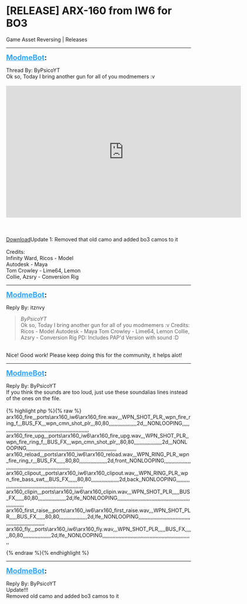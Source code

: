 # [RELEASE] ARX-160 from IW6 for BO3
Game Asset Reversing | Releases

---
<strong style="font-size: 1.4em;"><span style="text-decoration: underline;text-decoration-color: #34a7f9;"><span style="color:#34a7f9;">ModmeBot</span></span>:</strong>

<p>Thread By: ByPsicoYT<br />Ok so, Today I bring another gun for all of you modmemers :v<br /> <br /><iframe type="text/html" width="640" height="360" src="https://www.youtube.com/embed/evvA5tQwRNw" frameborder="0"></iframe><br /> <br /> <br /> <br /><a href="https://mega.nz/#!DAoXUD6S!D7rULcW8VCxQ_fQSFHpat49ne-6G7wR2NaT6qhOKl1o">Download</a>Update 1: Removed that old camo and added bo3 camos to it<br /> <br />Credits:<br />Infinity Ward, Ricos - Model<br />Autodesk - Maya<br />Tom Crowley - Lime64, Lemon<br />Collie, Azsry - Conversion Rig</p>

---
<strong style="font-size: 1.4em;"><span style="text-decoration: underline;text-decoration-color: #34a7f9;"><span style="color:#34a7f9;">ModmeBot</span></span>:</strong>

<p>Reply By: itznvy<br /><blockquote><em>ByPsicoYT</em><br />Ok so, Today I bring another gun for all of you modmemers :v     Credits: Ricos - Model Autodesk - Maya Tom Crowley - Lime64, Lemon Collie, Azsry - Conversion Rig   PD: Includes PAP&#39;d Version with sound :D</blockquote><br /> Nice! Good work! Please keep doing this for the community, it helps alot!</p>

---
<strong style="font-size: 1.4em;"><span style="text-decoration: underline;text-decoration-color: #34a7f9;"><span style="color:#34a7f9;">ModmeBot</span></span>:</strong>

<p>Reply By: ByPsicoYT<br />If you think the sounds are too loud, just use these soundalias lines instead of the ones on the file.<br /> <br />{% highlight php %}{% raw %}
arx160_fire,,,ports\arx160_iw6\arx160_fire.wav,,,WPN_SHOT_PLR,,wpn_fire_ring_f,,,BUS_FX,,,wpn_cmn_shot_plr,,,80,80,,,,,,,,,,,,,,,,,,,2d,,,NONLOOPING,,,,,,,,,,,,,,,,,,,,,,,,,,,,,,,,,,,,,,,,,,,,,,,,,,,,,,,,,,,,,
arx160_fire_upg,,,ports\arx160_iw6\arx160_fire_upg.wav,,,WPN_SHOT_PLR,,wpn_fire_ring_f,,,BUS_FX,,,wpn_cmn_shot_plr,,,80,80,,,,,,,,,,,,,,,,,,,2d,,,NONLOOPING,,,,,,,,,,,,,,,,,,,,,,,,,,,,,,,,,,,,,,,,,,,,,,,,,,,,,,,,,,,,,
arx160_reload,,,ports\arx160_iw6\arx160_reload.wav,,,WPN_RING_PLR,,wpn_fire_ring_r,,,BUS_FX,,,,,,80,80,,,,,,,,,,,,,,,,,,,2d,front,,NONLOOPING,,,,,,,,,,,,,,,,,,,,,,,,,,,,,,,,,,,,,,,,,,,,,,,,,,,,,,,,,,,,,
arx160_clipout,,,ports\arx160_iw6\arx160_clipout.wav,,,WPN_RING_PLR,,wpn_fire_bass_swt,,,BUS_FX,,,,,,80,80,,,,,,,,,,,,,,,,,,,2d,back,,NONLOOPING,,,,,,,,,,,,,,,,,,,,,,,,,,,,,,,,,,,,,,,,,,,,,,,,,,,,,,,,,,,,,
arx160_clipin,,,ports\arx160_iw6\arx160_clipin.wav,,,WPN_SHOT_PLR,,,,,BUS_FX,,,,,,80,80,,,,,,,,,,,,,,,,,,,2d,lfe,,NONLOOPING,,,,,,,,,,,,,,,,,,,,,,,,,,,,,,,,,,,,,,,,,,,,,,,,,,,,,,,,,,,,,
arx160_first_raise,,,ports\arx160_iw6\arx160_first_raise.wav,,,WPN_SHOT_PLR,,,,,BUS_FX,,,,,,80,80,,,,,,,,,,,,,,,,,,,2d,lfe,,NONLOOPING,,,,,,,,,,,,,,,,,,,,,,,,,,,,,,,,,,,,,,,,,,,,,,,,,,,,,,,,,,,,,
arx160_fly,,,ports\arx160_iw6\arx160_fly.wav,,,WPN_SHOT_PLR,,,,,BUS_FX,,,,,,80,80,,,,,,,,,,,,,,,,,,,2d,lfe,,NONLOOPING,,,,,,,,,,,,,,,,,,,,,,,,,,,,,,,,,,,,,,,,,,,,,,,,,,,,,,,,,,,,,

{% endraw %}{% endhighlight %}
</p>

---
<strong style="font-size: 1.4em;"><span style="text-decoration: underline;text-decoration-color: #34a7f9;"><span style="color:#34a7f9;">ModmeBot</span></span>:</strong>

<p>Reply By: ByPsicoYT<br />Update!!!<br />Removed old camo and added bo3 camos to it</p>
